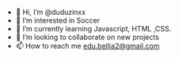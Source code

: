 - 👋 Hi, I’m @duduzinxx
- 👀 I’m interested in Soccer
- 🌱 I’m currently learning Javascript, HTML ,CSS.
- 💞️ I’m looking to collaborate on new projects 
- 📫 How to reach me edu.bellia2@gmail.com
